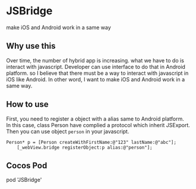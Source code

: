 # JSBridge
make iOS and Android work in a same way

## Why use this
Over time, the number of hybrid app is increasing. what we have to do is interact with javascript. Developer can use interface to do that in Android platform. so I believe that there must be a way to interact with javascript in iOS like Android. In other word, I want to make iOS and Android work in a same way.
## How to use
First, you need to register a object with a alias same to Android platform.</br>
In this case, class Person have complied a protocol which inherit JSExport. Then you can use object `person` in your javascript.
```
Person* p = [Person createWithFirstName:@"123" lastName:@"abc"];
    [_webView.bridge registerObject:p alias:@"person"];
```

## Cocos Pod
pod 'JSBridge'


